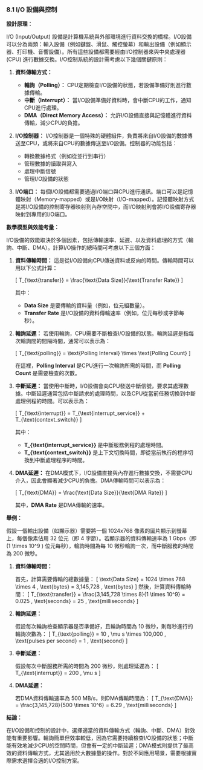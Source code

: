 ### 8.1 I/O 設備與控制

**設計原理：**

I/O (Input/Output) 設備是計算機系統與外部環境進行資料交換的橋樑。I/O設備可以分為兩類：輸入設備（例如鍵盤、滑鼠、觸控螢幕）和輸出設備（例如顯示器、打印機、音響設備）。所有這些設備都需要經由I/O控制器來與中央處理器 (CPU) 進行數據交換。I/O控制系統的設計需考慮以下幾個關鍵原則：

1. **資料傳輸方式：**
   - **輪詢（Polling）：** CPU定期檢查I/O設備的狀態，若設備準備好則進行數據傳輸。
   - **中斷（Interrupt）：** 當I/O設備準備好資料時，會中斷CPU的工作，通知CPU進行處理。
   - **DMA（Direct Memory Access）：** 允許I/O設備直接與記憶體進行資料傳輸，減少CPU的負擔。

2. **I/O控制器：** I/O控制器是一個特殊的硬體組件，負責將來自I/O設備的數據傳送至CPU，或將來自CPU的數據傳送至I/O設備。控制器的功能包括：
   - 轉換數據格式（例如從並行到串行）
   - 管理數據的讀取與寫入
   - 處理中斷信號
   - 管理I/O設備的狀態

3. **I/O端口：** 每個I/O設備都需要通過I/O端口與CPU進行通訊。端口可以是記憶體映射（Memory-mapped）或是I/O映射（I/O-mapped）。記憶體映射方式是將I/O設備的控制寄存器映射到內存空間中，而I/O映射則會將I/O設備寄存器映射到專用的I/O端口。

**數學模型與效能考量：**

I/O設備的效能取決於多個因素，包括傳輸速率、延遲、以及資料處理的方式（輪詢、中斷、DMA）。計算I/O操作的總時間可考慮以下三個方面：

1. **資料傳輸時間：** 這是從I/O設備向CPU傳送資料或反向的時間。傳輸時間可以用以下公式計算：
   
   \[
   T_{\text{transfer}} = \frac{\text{Data Size}}{\text{Transfer Rate}}
   \]

   其中：
   - **Data Size** 是要傳輸的資料量（例如，位元組數量）。
   - **Transfer Rate** 是I/O設備的資料傳輸速率（例如，位元每秒或字節每秒）。

2. **輪詢延遲：** 若使用輪詢，CPU需要不斷檢查I/O設備的狀態。輪詢延遲是指每次輪詢間的間隔時間，通常可以表示為：

   \[
   T_{\text{polling}} = \text{Polling Interval} \times \text{Polling Count}
   \]

   在這裡，**Polling Interval** 是CPU進行一次輪詢所需的時間，而 **Polling Count** 是需要檢查的次數。

3. **中斷延遲：** 當使用中斷時，I/O設備會向CPU發送中斷信號，要求其處理數據。中斷延遲通常包括中斷請求的處理時間，以及CPU從當前任務切換到中斷處理例程的時間。可以表示為：

   \[
   T_{\text{interrupt}} = T_{\text{interrupt\_service}} + T_{\text{context\_switch}}
   \]

   其中：
   - **T_{\text{interrupt\_service}}** 是中斷服務例程的處理時間。
   - **T_{\text{context\_switch}}** 是上下文切換時間，即從當前執行的程序切換到中斷處理程序的時間。

4. **DMA延遲：** 在DMA模式下，I/O設備直接與內存進行數據交換，不需要CPU介入，因此會顯著減少CPU的負擔。DMA傳輸時間可以表示為：

   \[
   T_{\text{DMA}} = \frac{\text{Data Size}}{\text{DMA Rate}}
   \]

   其中，**DMA Rate** 是DMA傳輸的速率。

**舉例：**

假設一個輸出設備（如顯示器）需要將一個 1024x768 像素的圖片顯示到螢幕上，每個像素佔用 32 位元（即 4 字節）。若顯示器的資料傳輸速率為 1 Gbps（即 \(1 \times 10^9 \) 位元每秒），輪詢時間為每 10 微秒輪詢一次，而中斷服務的時間為 200 微秒。

1. **資料傳輸時間：**

   首先，計算需要傳輸的總數據量：
   \[
   \text{Data Size} = 1024 \times 768 \times 4 \, \text{bytes} = 3,145,728 \, \text{bytes}
   \]
   然後，計算資料傳輸時間：
   \[
   T_{\text{transfer}} = \frac{3,145,728 \times 8}{1 \times 10^9} = 0.025 \, \text{seconds} = 25 \, \text{milliseconds}
   \]

2. **輪詢延遲：**

   假設每次輪詢檢查顯示器是否準備好，且輪詢時間為 10 微秒，則每秒進行的輪詢次數為：
   \[
   T_{\text{polling}} = 10 \, \mu s \times 100,000 \, \text{pulses per second} = 1 \, \text{second}
   \]

3. **中斷延遲：**

   假設每次中斷服務所需的時間為 200 微秒，則處理延遲為：
   \[
   T_{\text{interrupt}} = 200 \, \mu s
   \]

4. **DMA延遲：**

   若DMA資料傳輸速率為 500 MB/s，則DMA傳輸時間為：
   \[
   T_{\text{DMA}} = \frac{3,145,728}{500 \times 10^6} = 6.29 \, \text{milliseconds}
   \]

**結論：**

在I/O設備和控制的設計中，選擇適當的資料傳輸方式（輪詢、中斷、DMA）對效能有重要影響。輪詢簡單但效率較低，因為它需要持續檢查I/O設備的狀態；中斷能有效地減少CPU的空閒時間，但會有一定的中斷延遲；DMA模式則提供了最高效的資料傳輸方式，尤其適用於大數據量的操作。對於不同應用場景，需要根據實際需求選擇合適的I/O控制方案。